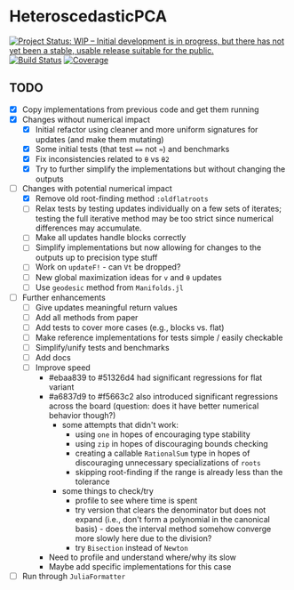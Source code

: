 # HeteroscedasticPCA

[![Project Status: WIP – Initial development is in progress, but there has not yet been a stable, usable release suitable for the public.](https://www.repostatus.org/badges/latest/wip.svg)](https://www.repostatus.org/#wip)
[![Build Status](https://github.com/dahong67/HeteroscedasticPCA.jl/workflows/CI/badge.svg)](https://github.com/dahong67/HeteroscedasticPCA.jl/actions)
[![Coverage](https://codecov.io/gh/dahong67/HeteroscedasticPCA.jl/branch/master/graph/badge.svg)](https://codecov.io/gh/dahong67/HeteroscedasticPCA.jl)

## TODO

+ [x] Copy implementations from previous code and get them running
+ [x] Changes without numerical impact
  + [x] Initial refactor using cleaner and more uniform signatures for updates (and make them mutating)
  + [x] Some initial tests (that test `==` not `≈`) and benchmarks
  + [x] Fix inconsistencies related to `θ` vs `θ2`
  + [x] Try to further simplify the implementations but without changing the outputs
+ [ ] Changes with potential numerical impact
  + [x] Remove old root-finding method `:oldflatroots`
  + [ ] Relax tests by testing updates individually on a few sets of iterates; testing the full iterative method may be too strict since numerical differences may accumulate.
  + [ ] Make all updates handle blocks correctly
  + [ ] Simplify implementations but now allowing for changes to the outputs up to precision type stuff
  + [ ] Work on `updateF!` - can `Vt` be dropped?
  + [ ] New global maximization ideas for `v` and `θ` updates
  + [ ] Use `geodesic` method from `Manifolds.jl`
+ [ ] Further enhancements
  + [ ] Give updates meaningful return values
  + [ ] Add all methods from paper
  + [ ] Add tests to cover more cases (e.g., blocks vs. flat)
  + [ ] Make reference implementations for tests simple / easily checkable
  + [ ] Simplify/unify tests and benchmarks
  + [ ] Add docs
  + [ ] Improve speed
    + #ebaa839 to #51326d4 had significant regressions for flat variant
    + #a6837d9 to #f5663c2 also introduced significant regressions across the board (question: does it have better numerical behavior though?)
      + some attempts that didn't work:
        + using `one` in hopes of encouraging type stability
        + using `zip` in hopes of discouraging bounds checking
        + creating a callable `RationalSum` type in hopes of discouraging unnecessary specializations of `roots`
        + skipping root-finding if the range is already less than the tolerance
      + some things to check/try
        + profile to see where time is spent
        + try version that clears the denominator but does not expand (i.e., don't form a polynomial in the canonical basis) - does the interval method somehow converge more slowly here due to the division?
        + try `Bisection` instead of `Newton`
    + Need to profile and understand where/why its slow
    + Maybe add specific implementations for this case
+ [ ] Run through `JuliaFormatter`
